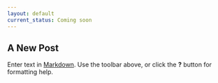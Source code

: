 ```yaml
---
layout: default
current_status: Coming soon
---
```

## A New Post

Enter text in [Markdown](http://daringfireball.net/projects/markdown/). Use the toolbar above, or click the **?** button for formatting help.
